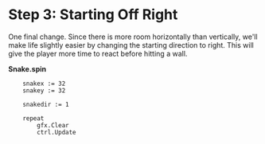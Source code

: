 # Step 3: Starting Off Right

One final change. Since there is more room horizontally than vertically,
we'll make life slightly easier by changing the starting direction to
right. This will give the player more time to react before hitting a
wall.

**Snake.spin**

```spin hl_lines="4"
    snakex := 32
    snakey := 32

    snakedir := 1

    repeat
        gfx.Clear
        ctrl.Update
```
